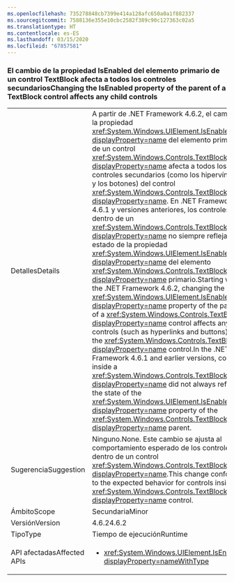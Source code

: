 ```yaml
---
ms.openlocfilehash: 735278848cb7399e414a128afc650a0a1f882337
ms.sourcegitcommit: 7588136e355e10cbc2582f389c90c127363c02a5
ms.translationtype: HT
ms.contentlocale: es-ES
ms.lasthandoff: 03/15/2020
ms.locfileid: "67857581"
---
```

### <a name="changing-the-isenabled-property-of-the-parent-of-a-textblock-control-affects-any-child-controls"></a><span data-ttu-id="49104-101">El cambio de la propiedad IsEnabled del elemento primario de un control TextBlock afecta a todos los controles secundarios</span><span class="sxs-lookup"><span data-stu-id="49104-101">Changing the IsEnabled property of the parent of a TextBlock control affects any child controls</span></span>

|   |   |
|---|---|
|<span data-ttu-id="49104-102">Detalles</span><span class="sxs-lookup"><span data-stu-id="49104-102">Details</span></span>|<span data-ttu-id="49104-103">A partir de .NET Framework 4.6.2, el cambio de la propiedad <xref:System.Windows.UIElement.IsEnabled?displayProperty=name> del elemento primario de un control <xref:System.Windows.Controls.TextBlock?displayProperty=name> afecta a todos los controles secundarios (como los hipervínculos y los botones) del control <xref:System.Windows.Controls.TextBlock?displayProperty=name>. En .NET Framework 4.6.1 y versiones anteriores, los controles dentro de un <xref:System.Windows.Controls.TextBlock?displayProperty=name> no siempre reflejaban el estado de la propiedad <xref:System.Windows.UIElement.IsEnabled?displayProperty=name> del elemento <xref:System.Windows.Controls.TextBlock?displayProperty=name> primario.</span><span class="sxs-lookup"><span data-stu-id="49104-103">Starting with the .NET Framework 4.6.2, changing the <xref:System.Windows.UIElement.IsEnabled?displayProperty=name> property of the parent of a <xref:System.Windows.Controls.TextBlock?displayProperty=name> control affects any child controls (such as hyperlinks and buttons) of the <xref:System.Windows.Controls.TextBlock?displayProperty=name> control.In the .NET Framework 4.6.1 and earlier versions, controls inside a <xref:System.Windows.Controls.TextBlock?displayProperty=name> did not always reflect the state of the <xref:System.Windows.UIElement.IsEnabled?displayProperty=name> property of the <xref:System.Windows.Controls.TextBlock?displayProperty=name> parent.</span></span>|
|<span data-ttu-id="49104-104">Sugerencia</span><span class="sxs-lookup"><span data-stu-id="49104-104">Suggestion</span></span>|<span data-ttu-id="49104-105">Ninguno.</span><span class="sxs-lookup"><span data-stu-id="49104-105">None.</span></span> <span data-ttu-id="49104-106">Este cambio se ajusta al comportamiento esperado de los controles dentro de un control <xref:System.Windows.Controls.TextBlock?displayProperty=name>.</span><span class="sxs-lookup"><span data-stu-id="49104-106">This change conforms to the expected behavior for controls inside a <xref:System.Windows.Controls.TextBlock?displayProperty=name> control.</span></span>|
|<span data-ttu-id="49104-107">Ámbito</span><span class="sxs-lookup"><span data-stu-id="49104-107">Scope</span></span>|<span data-ttu-id="49104-108">Secundaria</span><span class="sxs-lookup"><span data-stu-id="49104-108">Minor</span></span>|
|<span data-ttu-id="49104-109">Versión</span><span class="sxs-lookup"><span data-stu-id="49104-109">Version</span></span>|<span data-ttu-id="49104-110">4.6.2</span><span class="sxs-lookup"><span data-stu-id="49104-110">4.6.2</span></span>|
|<span data-ttu-id="49104-111">Tipo</span><span class="sxs-lookup"><span data-stu-id="49104-111">Type</span></span>|<span data-ttu-id="49104-112">Tiempo de ejecución</span><span class="sxs-lookup"><span data-stu-id="49104-112">Runtime</span></span>|
|<span data-ttu-id="49104-113">API afectadas</span><span class="sxs-lookup"><span data-stu-id="49104-113">Affected APIs</span></span>|<ul><li><xref:System.Windows.UIElement.IsEnabled?displayProperty=nameWithType></li></ul>|
